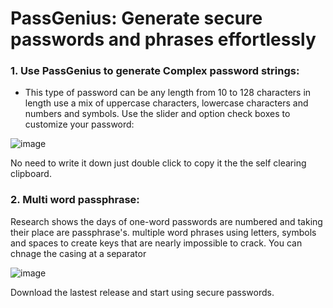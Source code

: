 # PassGenius: Generate secure passwords and phrases effortlessly

### 1. Use PassGenius to generate Complex password strings:
-  This type of password can be any length from 10 to 128 characters in length use a mix of uppercase characters, lowercase characters and numbers and symbols.
Use the slider and option check boxes to customize your password:

![image](https://github.com/mlewisonline/PassGenius/assets/104503025/32a65ef1-8b49-4d5b-bed8-25461aa0140e)

      
No need to write it down just double click to copy it the the self clearing clipboard.

### 2. Multi word passphrase:
Research shows the days of one-word passwords are numbered and taking their place are passphrase's. multiple word phrases using letters, symbols and spaces to create keys that are nearly impossible to crack.
You can chnage the casing at a separator 

![image](https://github.com/mlewisonline/PassGenius/assets/104503025/00958bf3-3bb0-43ba-98c1-747d513bfc1b)

Download the lastest release and start using secure passwords.
